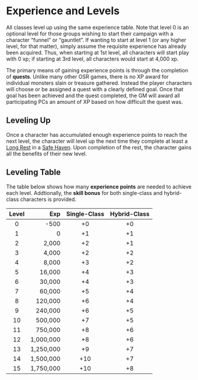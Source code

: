 # Experience and Levels
All classes level up using the same experience table.  Note that level 0 is an optional level for those groups wishing to start their campaign with a character “funnel” or “gauntlet”.  If wanting to start at level 1 (or any higher level, for that matter), simply assume the requisite experience has already been acquired.  Thus, when starting at 1st level, all characters will start play with 0 xp; if starting at 3rd level, all characters would start at 4,000 xp.

The primary means of gaining experience points is through the completion of **quests**.  Unlike many other OSR games, there is no XP award for individual monsters slain or treasure gathered.  Instead the player characters will choose or be assigned a quest with a clearly defined goal.  Once that goal has been achieved and the quest completed, the GM will award all participating PCs an amount of XP based on how difficult the quest was.

## Leveling Up
Once a character has accumulated enough experience points to reach the next level, the character will level up the next time they complete at least a [Long Rest](Combat.md#Long-Rest) in a [Safe Haven](Combat.md#Extended-Rest).  Upon completion of the rest, the character gains all the benefits of their new level.

## Leveling Table
The table below shows how many **experience points** are needed to achieve each level.  Addtionally, the **skill bonus** for both single-class and hybrid-class characters is provided.

| Level |     Exp   | Single-Class | Hybrid-Class |
|:-----:|----------:|:------------:|:------------:|
|   0   |      -500 |  +0          | +0           |
|   1   |         0 |  +1          | +1           |
|   2   |     2,000 |  +2          | +1           |
|   3   |     4,000 |  +2          | +2           |
|   4   |     8,000 |  +3          | +2           |
|   5   |    16,000 |  +4          | +3           |
|   6   |    30,000 |  +4          | +3           |
|   7   |    60,000 |  +5          | +4           |
|   8   |   120,000 |  +6          | +4           |
|   9   |   240,000 |  +6          | +5           |
|  10   |   500,000 |  +7          | +5           |
|  11   |   750,000 |  +8          | +6           |
|  12   | 1,000,000 |  +8          | +6           |
|  13   | 1,250,000 |  +9          | +7           |
|  14   | 1,500,000 | +10          | +7           |
|  15   | 1,750,000 | +10          | +8           |
